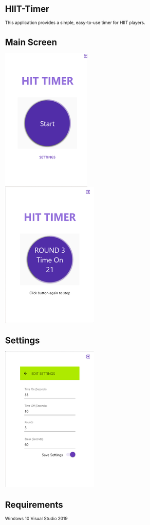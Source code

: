 # HIIT-Timer

This application provides a simple, easy-to-use timer for HIIT players. 

# Main Screen

![screenshot](Screenshots/1.png)  ![screenshot](Screenshots/2.png)

# Settings

![screenshot](Screenshots/3.png)

# Requirements

Windows 10
Visual Studio 2019
